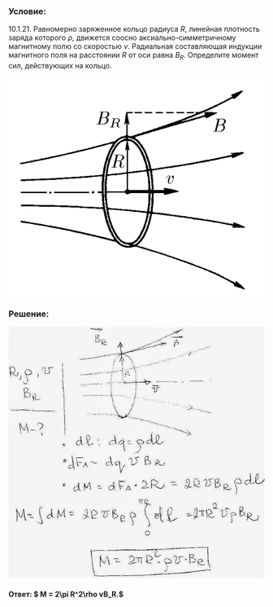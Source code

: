 ###  Условие: 

$10.1.21.$ Равномерно заряженное кольцо радиуса $R$, линейная плотность заряда которого $\rho$, движется соосно аксиально-симметричному магнитному полю со скоростью $v$. Радиальная составляющая индукции магнитного поля на расстоянии $R$ от оси равна $B_R$. Определите момент сил, действующих на кольцо. 

![К задаче $10.1.21$|602x512, 45%](../../img/10.1.21/10.1.21.png)

###  Решение: 

![|640x626, 67%](../../img/10.1.21/01.JPG) 

####  Ответ: $ M = 2\pi R^2\rho vB_R.$ 
